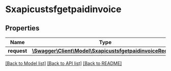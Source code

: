 # Sxapicustsfgetpaidinvoice

## Properties
Name | Type | Description | Notes
------------ | ------------- | ------------- | -------------
**request** | [**\Swagger\Client\Model\SxapicustsfgetpaidinvoiceRequest**](SxapicustsfgetpaidinvoiceRequest.md) |  | [optional] 

[[Back to Model list]](../README.md#documentation-for-models) [[Back to API list]](../README.md#documentation-for-api-endpoints) [[Back to README]](../README.md)


